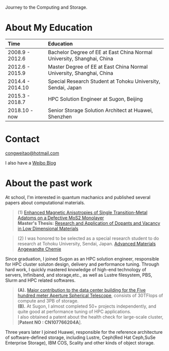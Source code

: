 Journey to the Computing and Storage.
# About My Education  
|Time |   Education 
|:-|:-|
|2008.9 - 2012.6 | Bachelor Degree of EE at East China Normal University, Shanghai, China
|2012.6 - 2015.9 | Master Degree of EE at East China Normal University, Shanghai, China
|2014.4 - 2014.10| Special Research Student at Tohoku University, Sendai, Japan
|2015.3 - 2018.7 | HPC Solution Engineer at Sugon, Beijing
|2018.10 - now   | Senior Storage Solution Architect at Huawei, Shenzhen

# Contact
[congweitao@hotmail.com](congweitao@hotmail.com)

I also have a [Weibo Blog](http://blog.sina.com.cn/u/1987990947)

# About the past work
At school, I'm interested in quantum machanics and published several papers about computational materials.  
> (1) [Enhanced Magnetic Anisotropies of Single Transition-Metal Adatoms on a Defective MoS2 Monolayer](https://www.nature.com/articles/srep09361)  
> **Master's Thesis:** [Research and Application of Dopants and Vacancy in Low Dimensional Materials](http://cdmd.cnki.com.cn/Article/CDMD-10269-1015345586.htm)  
 
> (2) I was honored to be selected as a special research student to do research at Tohoku University, Sendai, Japan.
[Advanced Materials](https://www.researchgate.net/scientific-contributions/2083236860_Weitao_Cong)  
[Angewandte Chemie](https://www.researchgate.net/scientific-contributions/2083236860_Weitao_Cong)  

Since graduation, I joined Sugon as an HPC solution engineer, responsible for HPC cluster soluton design, delivery and performance tuning. Through hard work, I quickly mastered knowledge of high-end technology of servers, Infiniband, and storage,etc., as well as Lustre filesystem, PBS, Slurm and HPC related softwares.   
> **(A).** [Major contribution to the data center building for the Five hundred meter Aperture Spherical Telescope](https://en.wikipedia.org/wiki/Five_hundred_meter_Aperture_Spherical_Telescope), consists of 30TFlops of compute and 3PB of storage.  
> **(B).** At Sugon, I almost completed 50+ projects independently, and quite good at performance tuning of HPC applications.  
   I also obtained a patent about the health check for large-scale cluster, [**Patent NO : CN107766204A**].

Three years later I joined Huawei, responsible for the reference architecture of software-defined storage, including Lustre, Ceph(Red Hat Ceph,SuSe Enterprise Storage), IBM COS, Scality and other kinds of object storage.  

